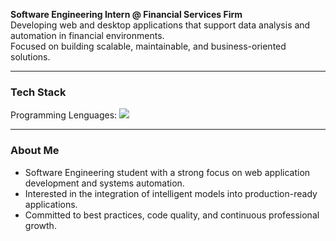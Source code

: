 **Software Engineering Intern @ Financial Services Firm**  
Developing web and desktop applications that support data analysis and automation in financial environments.  
Focused on building scalable, maintainable, and business-oriented solutions.

---

### Tech Stack
<p align="left">
  Programming Lenguages: <img src="https://skillicons.dev/icons?i=java,c,python,js,ts,html,css,flask,nextjs,django" />
</p>

---

### About Me
- Software Engineering student with a strong focus on web application development and systems automation.  
- Interested in the integration of intelligent models into production-ready applications.  
- Committed to best practices, code quality, and continuous professional growth.
